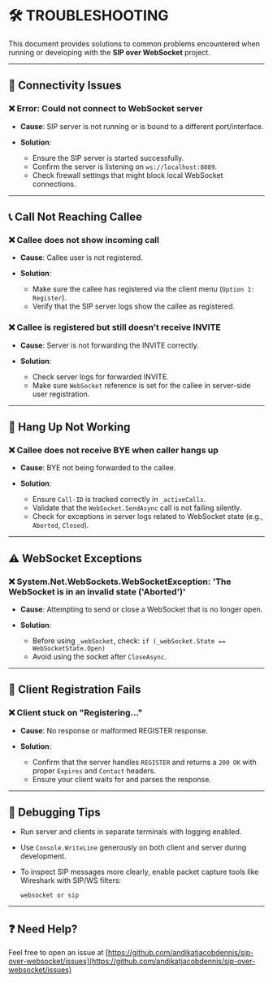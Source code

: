 # 🛠 TROUBLESHOOTING

This document provides solutions to common problems encountered when running or developing with the **SIP over WebSocket** project.

---

## 🔌 Connectivity Issues

### ❌ **Error: Could not connect to WebSocket server**

* **Cause**: SIP server is not running or is bound to a different port/interface.
* **Solution**:

  * Ensure the SIP server is started successfully.
  * Confirm the server is listening on `ws://localhost:8089`.
  * Check firewall settings that might block local WebSocket connections.

---

## 📞 Call Not Reaching Callee

### ❌ **Callee does not show incoming call**

* **Cause**: Callee user is not registered.
* **Solution**:

  * Make sure the callee has registered via the client menu (`Option 1: Register`).
  * Verify that the SIP server logs show the callee as registered.

### ❌ **Callee is registered but still doesn’t receive INVITE**

* **Cause**: Server is not forwarding the INVITE correctly.
* **Solution**:

  * Check server logs for forwarded INVITE.
  * Make sure `WebSocket` reference is set for the callee in server-side user registration.

---

## 📴 Hang Up Not Working

### ❌ **Callee does not receive BYE when caller hangs up**

* **Cause**: BYE not being forwarded to the callee.
* **Solution**:

  * Ensure `Call-ID` is tracked correctly in `_activeCalls`.
  * Validate that the `WebSocket.SendAsync` call is not failing silently.
  * Check for exceptions in server logs related to WebSocket state (e.g., `Aborted`, `Closed`).

---

## ⚠️ WebSocket Exceptions

### ❌ **System.Net.WebSockets.WebSocketException: 'The WebSocket is in an invalid state ('Aborted')'**

* **Cause**: Attempting to send or close a WebSocket that is no longer open.
* **Solution**:

  * Before using `_webSocket`, check: `if (_webSocket.State == WebSocketState.Open)`
  * Avoid using the socket after `CloseAsync`.

---

## 🔄 Client Registration Fails

### ❌ **Client stuck on "Registering..."**

* **Cause**: No response or malformed REGISTER response.
* **Solution**:

  * Confirm that the server handles `REGISTER` and returns a `200 OK` with proper `Expires` and `Contact` headers.
  * Ensure your client waits for and parses the response.

---

## 🧪 Debugging Tips

* Run server and clients in separate terminals with logging enabled.
* Use `Console.WriteLine` generously on both client and server during development.
* To inspect SIP messages more clearly, enable packet capture tools like Wireshark with SIP/WS filters:

  ```
  websocket or sip
  ```

---

## ❓ Need Help?

Feel free to open an issue at [https://github.com/andikatjacobdennis/sip-over-websocket/issues](https://github.com/andikatjacobdennis/sip-over-websocket/issues)
